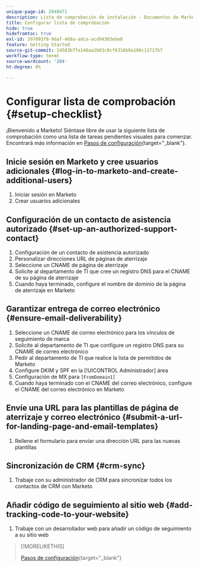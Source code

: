```yaml
---
unique-page-id: 2949471
description: Lista de comprobación de instalación - Documentos de Marketo - Documentación del producto
title: Configurar lista de comprobación
hide: true
hidefromtoc: true
exl-id: 397093f8-9daf-468a-adca-acd94303ebe8
feature: Getting Started
source-git-commit: 14583b7fa148aa2b03c8cf6316b9a106c11717b7
workflow-type: tm+mt
source-wordcount: '204'
ht-degree: 0%

---
```


# Configurar lista de comprobación {#setup-checklist}

¡Bienvenido a Marketo! Siéntase libre de usar la siguiente lista de comprobación como una lista de tareas pendientes visuales para comenzar. Encontrará más información en [Pasos de configuración](/help/marketo/getting-started/initial-setup/setup-steps.md){target="_blank"}.

## Inicie sesión en Marketo y cree usuarios adicionales {#log-in-to-marketo-and-create-additional-users}

1. Iniciar sesión en Marketo
1. Crear usuarios adicionales

## Configuración de un contacto de asistencia autorizado {#set-up-an-authorized-support-contact}

1. Configuración de un contacto de asistencia autorizado
1. Personalizar direcciones URL de páginas de aterrizaje
1. Seleccione un CNAME de página de aterrizaje
1. Solicite al departamento de TI que cree un registro DNS para el CNAME de su página de aterrizaje
1. Cuando haya terminado, configure el nombre de dominio de la página de aterrizaje en Marketo

## Garantizar entrega de correo electrónico {#ensure-email-deliverability}

1. Seleccione un CNAME de correo electrónico para los vínculos de seguimiento de marca
1. Solicite al departamento de TI que configure un registro DNS para su CNAME de correo electrónico
1. Pedir al departamento de TI que realice la lista de permitidos de Marketo
1. Configure DKIM y SPF en la [!UICONTROL Administrador] área
1. Configuración de MX para `[FromDomain1]`
1. Cuando haya terminado con el CNAME del correo electrónico, configure el CNAME del correo electrónico en Marketo

## Envíe una URL para las plantillas de página de aterrizaje y correo electrónico {#submit-a-url-for-landing-page-and-email-templates}

1. Rellene el formulario para enviar una dirección URL para las nuevas plantillas

## Sincronización de CRM {#crm-sync}

1. Trabaje con su administrador de CRM para sincronizar todos los contactos de CRM con Marketo

## Añadir código de seguimiento al sitio web {#add-tracking-code-to-your-website}

1. Trabaje con un desarrollador web para añadir un código de seguimiento a su sitio web

>[!MORELIKETHIS]
>
>[Pasos de configuración](/help/marketo/getting-started/initial-setup/setup-steps.md){target="_blank"}

